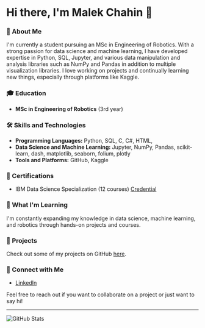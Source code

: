 # Hi there, I'm Malek Chahin 👋

### 🚀 About Me
I'm currently a student pursuing an MSc in Engineering of Robotics. With a strong passion for data science and machine learning, I have developed expertise in Python, SQL, Jupyter, and various data manipulation and analysis libraries such as NumPy and Pandas in addition to multiple visualization libraries. I love working on projects and continually learning new things, especially through platforms like Kaggle.

### 🎓 Education
- **MSc in Engineering of Robotics** (3rd year)

### 🛠️ Skills and Technologies
- **Programming Languages:** Python, SQL, C,  C#, HTML, 
- **Data Science and Machine Learning:** Jupyter, NumPy, Pandas, scikit-learn, dash, matplotlib, seaborn, folium, plotly
- **Tools and Platforms:** GitHub, Kaggle

### 📜 Certifications
- IBM Data Science Specialization (12 courses) [Credential](https://www.coursera.org/account/accomplishments/specialization/RJ6GRAFFCLN2)

### 🌱 What I'm Learning
I'm constantly expanding my knowledge in data science, machine learning, and robotics through hands-on projects and courses.

### 💼 Projects
Check out some of my projects on GitHub [here](https://github.com/MalekChahin2001?tab=repositories).

### 💬 Connect with Me
- [LinkedIn](https://www.linkedin.com/in/malek-chahin-46877a211/)

Feel free to reach out if you want to collaborate on a project or just want to say hi!

---

![GitHub Stats](https://github-readme-stats.vercel.app/api?username=malekchahin&show_icons=true&theme=radical)
